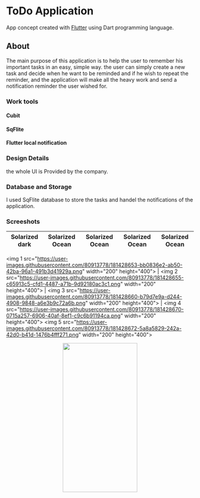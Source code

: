 # ToDo Application

App concept created with [Flutter](https://flutter.dev/) using Dart programming language.

## About

The main purpose of this application is to help the user to remember his important tasks in an easy, simple way. the user can simply create a new task and decide when he want to be reminded and if he wish to repeat the reminder, and the application will make all the heavy work and send a notification reminder the user wished for.

### Work tools
#### Cubit 
#### SqFlite
#### Flutter local notification


### Design Details
the whole UI is Provided by the company. 

### Database and Storage
I used SqFlite database to store the tasks and handel the notifications of the application.

### Screeshots

Solarized dark             |  Solarized Ocean          |  Solarized Ocean           |  Solarized Ocean           |  Solarized Ocean
:-------------------------:|:-------------------------:|:-------------------------: |:-------------------------: |:-------------------------:    
<img 1 src="https://user-images.githubusercontent.com/80913778/181428653-bb0836e2-ab50-42ba-96a1-491b3d41929a.png" width="200" height="400">
  | <img 2 src="https://user-images.githubusercontent.com/80913778/181428655-c65913c5-cfd1-4487-a71b-9d92180ac3c1.png" width="200" height="400"> | <img 3 src="https://user-images.githubusercontent.com/80913778/181428660-b79d7e9a-d244-4908-9848-a6e3b9c72a6b.png" width="200" height="400">
 |  <img 4 src="https://user-images.githubusercontent.com/80913778/181428670-0715a257-6906-40af-8ef1-c9c6b91194ca.png" width="200" height="400">
    <img 5 src="https://user-images.githubusercontent.com/80913778/181428672-5a8a5829-242a-42d0-b41d-1476b4fff271.png" width="200" height="400">












<p align="center">
<img screenshot-1654811860575 src="https://user-images.githubusercontent.com/80913778/172962842-5b23cb85-0703-418f-bd40-6650e7048b66.png" width="200" height="400">
</p>





